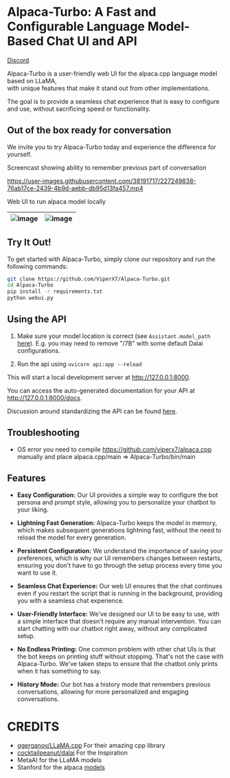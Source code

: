 # Alpaca-Turbo: A Fast and Configurable Language Model-Based Chat UI and API

[Discord](https://discord.gg/FEc4sn7U)

Alpaca-Turbo is a user-friendly web UI for the alpaca.cpp language model based on LLaMA,  
with unique features that make it stand out from other implementations.

The goal is to provide a seamless chat experience that is easy to configure and use, without sacrificing speed or
functionality.

## Out of the box ready for conversation

We invite you to try Alpaca-Turbo today and experience the difference for yourself.

Screencast showing ability to remember previous part of conversation

https://user-images.githubusercontent.com/38191717/227249838-76ab17ce-2439-4b9d-aebb-db95d13fa457.mp4

Web UI to run alpaca model locally

| ![image](https://user-images.githubusercontent.com/38191717/227250115-165240e7-1e71-4f7b-afe4-ec0691a68466.png) | ![image](https://user-images.githubusercontent.com/38191717/227250289-6f4c0697-4367-4bce-a9a1-94e47433717a.png) |
|-----------------------------------------------------------------------------------------------------------------|-----------------------------------------------------------------------------------------------------------------|

## Try It Out!

To get started with Alpaca-Turbo, simply clone our repository and run the following commands:

```bash
git clone https://github.com/ViperX7/Alpaca-Turbo.git
cd Alpaca-Turbo
pip install -r requirements.txt
python webui.py
```

## Using the API

1. Make sure your model location is correct (see `Assistant.model_path` [here](/alpaca_turbo.py#64)). E.g. you may need to remove "/7B" with some default Dalai configurations.

2. Run the api using `uvicorn api:app --reload`

This will start a local development server at http://127.0.0.1:8000.

You can access the auto-generated documentation for your API at http://127.0.0.1:8000/docs.

Discussion around standardizing the API can be found [here](https://alexatallah.notion.site/RFC-LLM-API-Standard-c8f15d24bd2f4ab98b656f08cdc1c4fb).

## Troubleshooting

- OS error
  you need to compile https://github.com/viperx7/alpaca.cpp
  manually and place alpaca.cpp/main => Alpaca-Turbo/bin/main

## Features

- **Easy Configuration:** Our UI provides a simple way to configure the bot persona and prompt style, allowing you to
  personalize your chatbot to your liking.

- **Lightning Fast Generation:** Alpaca-Turbo keeps the model in memory, which makes subsequent generations lightning
  fast, without the need to reload the model for every generation.

- **Persistent Configuration:** We understand the importance of saving your preferences, which is why our UI remembers
  changes between restarts, ensuring you don't have to go through the setup process every time you want to use it.

- **Seamless Chat Experience:** Our web UI ensures that the chat continues even if you restart the script that is
  running in the background, providing you with a seamless chat experience.

- **User-Friendly Interface:** We've designed our UI to be easy to use, with a simple interface that doesn't require any
  manual intervention. You can start chatting with our chatbot right away, without any complicated setup.

- **No Endless Printing:** One common problem with other chat UIs is that the bot keeps on printing stuff without
  stopping. That's not the case with Alpaca-Turbo. We've taken steps to ensure that the chatbot only prints when it has
  something to say.

- **History Mode:** Our bot has a history mode that remembers previous conversations, allowing for more personalized and
  engaging conversations.

# CREDITS

- [ggerganov/LLaMA.cpp](https//github.com/ggerganov/LLaMA.cpp) For their amazing cpp library
- [cocktailpeanut/dalai](https://github.com/cocktailpeanut/dalai) For the Inspiration
- MetaAI for the LLaMA models
- Stanford for the alpaca [models](https://github.com/tatsu-lab/stanford_alpaca) 






